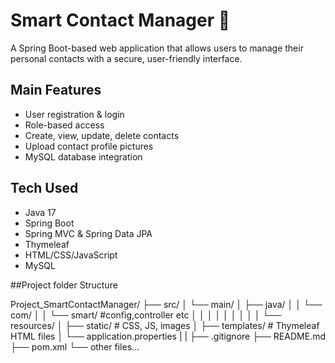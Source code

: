 # Smart Contact Manager 📇

A Spring Boot-based web application that allows users to manage their personal contacts with a secure, user-friendly interface.

##  Main Features
- User registration & login
- Role-based access 
- Create, view, update, delete contacts
- Upload contact profile pictures
- MySQL database integration

## Tech Used
- Java 17
- Spring Boot
- Spring MVC & Spring Data JPA
- Thymeleaf
- HTML/CSS/JavaScript
- MySQL

##Project folder Structure

Project_SmartContactManager/
├── src/
│ └── main/
│ ├── java/
│ │ └── com/
│ │ └── smart/ #config,controller etc
│ │ 
│ │ 
│ │
│ │ 
│ └── resources/
│ ├── static/ # CSS, JS, images
│ ├── templates/ # Thymeleaf HTML files
│ └── application.properties 
|
|
├── .gitignore
├── README.md
├── pom.xml
└── other files...
